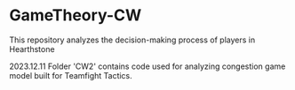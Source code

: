 # GameTheory-CW
This repository analyzes the decision-making process of players in Hearthstone

2023.12.11
Folder 'CW2' contains code used for analyzing congestion game model built for Teamfight Tactics.
